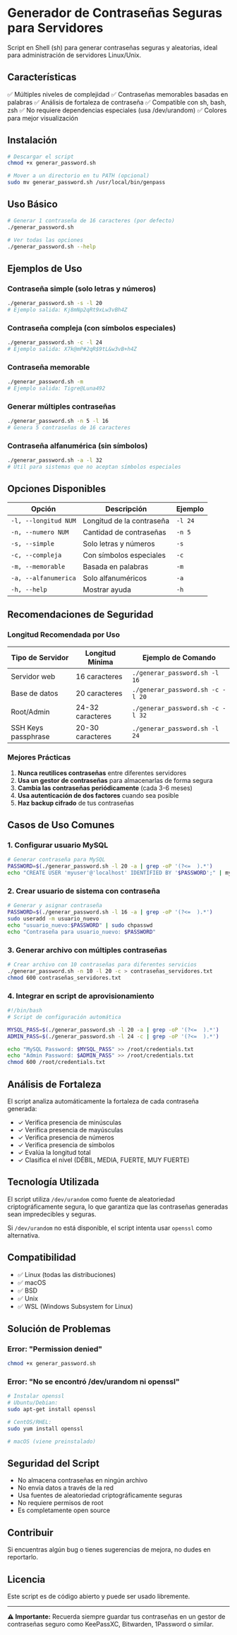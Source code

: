 # Generador de Contraseñas Seguras para Servidores

Script en Shell (sh) para generar contraseñas seguras y aleatorias, ideal para administración de servidores Linux/Unix.

## Características

✅ Múltiples niveles de complejidad
✅ Contraseñas memorables basadas en palabras
✅ Análisis de fortaleza de contraseña
✅ Compatible con sh, bash, zsh
✅ No requiere dependencias especiales (usa /dev/urandom)
✅ Colores para mejor visualización

## Instalación

```bash
# Descargar el script
chmod +x generar_password.sh

# Mover a un directorio en tu PATH (opcional)
sudo mv generar_password.sh /usr/local/bin/genpass
```

## Uso Básico

```bash
# Generar 1 contraseña de 16 caracteres (por defecto)
./generar_password.sh

# Ver todas las opciones
./generar_password.sh --help
```

## Ejemplos de Uso

### Contraseña simple (solo letras y números)
```bash
./generar_password.sh -s -l 20
# Ejemplo salida: Kj8mNp2qRt9xLw3vBh4Z
```

### Contraseña compleja (con símbolos especiales)
```bash
./generar_password.sh -c -l 24
# Ejemplo salida: X7k@mP#2qR$9tL&w3vB+h4Z
```

### Contraseña memorable
```bash
./generar_password.sh -m
# Ejemplo salida: Tigre@Luna492
```

### Generar múltiples contraseñas
```bash
./generar_password.sh -n 5 -l 16
# Genera 5 contraseñas de 16 caracteres
```

### Contraseña alfanumérica (sin símbolos)
```bash
./generar_password.sh -a -l 32
# Útil para sistemas que no aceptan símbolos especiales
```

## Opciones Disponibles

| Opción | Descripción | Ejemplo |
|--------|-------------|---------|
| `-l, --longitud NUM` | Longitud de la contraseña | `-l 24` |
| `-n, --numero NUM` | Cantidad de contraseñas | `-n 5` |
| `-s, --simple` | Solo letras y números | `-s` |
| `-c, --compleja` | Con símbolos especiales | `-c` |
| `-m, --memorable` | Basada en palabras | `-m` |
| `-a, --alfanumerica` | Solo alfanuméricos | `-a` |
| `-h, --help` | Mostrar ayuda | `-h` |

## Recomendaciones de Seguridad

### Longitud Recomendada por Uso

| Tipo de Servidor | Longitud Mínima | Ejemplo de Comando |
|------------------|-----------------|-------------------|
| Servidor web | 16 caracteres | `./generar_password.sh -l 16` |
| Base de datos | 20 caracteres | `./generar_password.sh -c -l 20` |
| Root/Admin | 24-32 caracteres | `./generar_password.sh -c -l 32` |
| SSH Keys passphrase | 20-30 caracteres | `./generar_password.sh -l 24` |

### Mejores Prácticas

1. **Nunca reutilices contraseñas** entre diferentes servidores
2. **Usa un gestor de contraseñas** para almacenarlas de forma segura
3. **Cambia las contraseñas periódicamente** (cada 3-6 meses)
4. **Usa autenticación de dos factores** cuando sea posible
5. **Haz backup cifrado** de tus contraseñas

## Casos de Uso Comunes

### 1. Configurar usuario MySQL
```bash
# Generar contraseña para MySQL
PASSWORD=$(./generar_password.sh -l 20 -a | grep -oP '(?<=  ).*')
echo "CREATE USER 'myuser'@'localhost' IDENTIFIED BY '$PASSWORD';" | mysql -u root -p
```

### 2. Crear usuario de sistema con contraseña
```bash
# Generar y asignar contraseña
PASSWORD=$(./generar_password.sh -l 16 -a | grep -oP '(?<=  ).*')
sudo useradd -m usuario_nuevo
echo "usuario_nuevo:$PASSWORD" | sudo chpasswd
echo "Contraseña para usuario_nuevo: $PASSWORD"
```

### 3. Generar archivo con múltiples contraseñas
```bash
# Crear archivo con 10 contraseñas para diferentes servicios
./generar_password.sh -n 10 -l 20 -c > contraseñas_servidores.txt
chmod 600 contraseñas_servidores.txt
```

### 4. Integrar en script de aprovisionamiento
```bash
#!/bin/bash
# Script de configuración automática

MYSQL_PASS=$(./generar_password.sh -l 20 -a | grep -oP '(?<=  ).*')
ADMIN_PASS=$(./generar_password.sh -l 24 -c | grep -oP '(?<=  ).*')

echo "MySQL Password: $MYSQL_PASS" >> /root/credentials.txt
echo "Admin Password: $ADMIN_PASS" >> /root/credentials.txt
chmod 600 /root/credentials.txt
```

## Análisis de Fortaleza

El script analiza automáticamente la fortaleza de cada contraseña generada:

- ✓ Verifica presencia de minúsculas
- ✓ Verifica presencia de mayúsculas
- ✓ Verifica presencia de números
- ✓ Verifica presencia de símbolos
- ✓ Evalúa la longitud total
- ✓ Clasifica el nivel (DÉBIL, MEDIA, FUERTE, MUY FUERTE)

## Tecnología Utilizada

El script utiliza `/dev/urandom` como fuente de aleatoriedad criptográficamente segura, lo que garantiza que las contraseñas generadas sean impredecibles y seguras.

Si `/dev/urandom` no está disponible, el script intenta usar `openssl` como alternativa.

## Compatibilidad

- ✅ Linux (todas las distribuciones)
- ✅ macOS
- ✅ BSD
- ✅ Unix
- ✅ WSL (Windows Subsystem for Linux)

## Solución de Problemas

### Error: "Permission denied"
```bash
chmod +x generar_password.sh
```

### Error: "No se encontró /dev/urandom ni openssl"
```bash
# Instalar openssl
# Ubuntu/Debian:
sudo apt-get install openssl

# CentOS/RHEL:
sudo yum install openssl

# macOS (viene preinstalado)
```

## Seguridad del Script

- No almacena contraseñas en ningún archivo
- No envía datos a través de la red
- Usa fuentes de aleatoriedad criptográficamente seguras
- No requiere permisos de root
- Es completamente open source

## Contribuir

Si encuentras algún bug o tienes sugerencias de mejora, no dudes en reportarlo.

## Licencia

Este script es de código abierto y puede ser usado libremente.

---

**⚠️ Importante:** Recuerda siempre guardar tus contraseñas en un gestor de contraseñas seguro como KeePassXC, Bitwarden, 1Password o similar.
